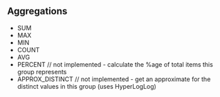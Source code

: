 

## Aggregations

- SUM
- MAX
- MIN
- COUNT
- AVG
- PERCENT // not implemented - calculate the %age of total items this group represents
- APPROX_DISTINCT // not implemented - get an approximate for the distinct values in this group (uses HyperLogLog)